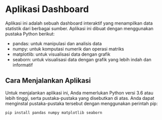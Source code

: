 # Aplikasi Dashboard

Aplikasi ini adalah sebuah dashboard interaktif yang menampilkan data statistik dari berbagai sumber. Aplikasi ini dibuat dengan menggunakan pustaka Python berikut:

- pandas: untuk manipulasi dan analisis data
- numpy: untuk komputasi numerik dan operasi matriks
- matplotlib: untuk visualisasi data dengan grafik
- seaborn: untuk visualisasi data dengan grafik yang lebih indah dan informatif

## Cara Menjalankan Aplikasi

Untuk menjalankan aplikasi ini, Anda memerlukan Python versi 3.6 atau lebih tinggi, serta pustaka-pustaka yang disebutkan di atas. Anda dapat menginstal pustaka-pustaka tersebut dengan menggunakan perintah pip:

```bash
pip install pandas numpy matplotlib seaborn
